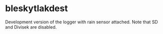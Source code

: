 # bleskytlakdest

Development version of the logger with rain sensor attached.
Note that SD and Divisek are disabled.
